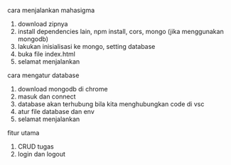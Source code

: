 cara menjalankan mahasigma
1. download zipnya
2. install dependencies lain, npm install, cors, mongo (jika menggunakan mongodb)
3. lakukan inisialisasi ke mongo, setting database
4. buka file index.html
5. selamat menjalankan

cara mengatur database
1. download mongodb di chrome
2. masuk dan connect
3. database akan terhubung bila kita menghubungkan code di vsc
4. atur file database dan env
5. selamat menjalankan

fitur utama
1. CRUD tugas
2. login dan logout
